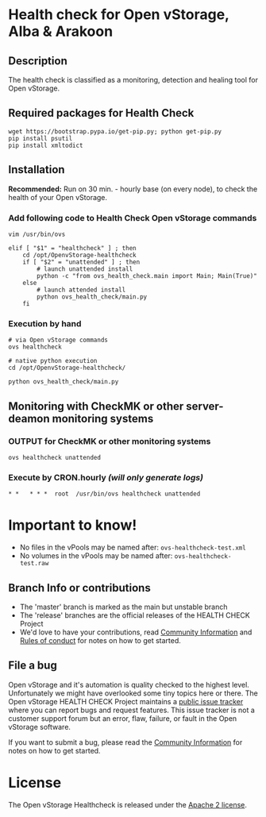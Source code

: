 # Health check for Open vStorage, Alba & Arakoon

## Description

The health check is classified as a monitoring, detection and healing tool for Open vStorage.

## Required packages for Health Check
```
wget https://bootstrap.pypa.io/get-pip.py; python get-pip.py
pip install psutil
pip install xmltodict
```

## Installation

**Recommended:** Run on 30 min. - hourly base (on every node), to check the health of your Open vStorage.

### Add following code to Health Check Open vStorage commands

```
vim /usr/bin/ovs
```

```
elif [ "$1" = "healthcheck" ] ; then
    cd /opt/OpenvStorage-healthcheck
    if [ "$2" = "unattended" ] ; then
        # launch unattended install
        python -c "from ovs_health_check.main import Main; Main(True)"
    else
        # launch attended install
        python ovs_health_check/main.py
    fi
```

### Execution by hand

```
# via Open vStorage commands
ovs healthcheck

# native python execution
cd /opt/OpenvStorage-healthcheck/

python ovs_health_check/main.py
```

## Monitoring with CheckMK or other server-deamon monitoring systems

### OUTPUT for CheckMK or other monitoring systems

```
ovs healthcheck unattended
```

### Execute by CRON.hourly *(will only generate logs)*

```
* *   * * *  root  /usr/bin/ovs healthcheck unattended
```

# Important to know!
* No files in the vPools may be named after: `ovs-healthcheck-test.xml`
* No volumes in the vPools may be named after: `ovs-healthcheck-test.raw`

## Branch Info or contributions
* The 'master' branch is marked as the main but unstable branch
* The 'release' branches are the official releases of the HEALTH CHECK Project
* We'd love to have your contributions, read [Community Information](CONTRIBUTION.md) and [Rules of conduct](RULES.md) for notes on how to get started.

## File a bug
Open vStorage and it's automation is quality checked to the highest level.
Unfortunately we might have overlooked some tiny topics here or there.
The Open vStorage HEALTH CHECK Project maintains a [public issue tracker](https://github.com/openvstorage/openvstorage-health-check/issues)
where you can report bugs and request features.
This issue tracker is not a customer support forum but an error, flaw, failure, or fault in the Open vStorage software.

If you want to submit a bug, please read the [Community Information](CONTRIBUTION.md) for notes on how to get started.

# License
The Open vStorage Healthcheck is released under the [Apache 2 license](http://www.apache.org/licenses/LICENSE-2.0).
